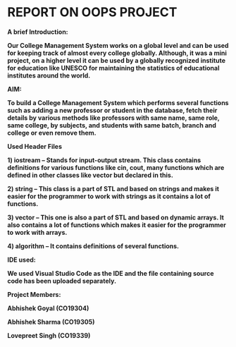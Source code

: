 # **REPORT ON OOPS PROJECT**

**A brief Introduction:**

**Our College Management System works on a global level and can be used for keeping track of almost every college globally. Although, it was a mini project, on a higher level it can be used by a globally recognized institute for education like UNESCO for maintaining the statistics of educational institutes around the world.**

**AIM:**

**To build a College Management System which performs several functions such as adding a new professor or student in the database, fetch their details by various methods like professors with same name, same role, same college, by subjects, and students with same batch, branch and college or even remove them.**

**Used Header Files**

**1) iostream – Stands for input-output stream. This class contains definitions for various functions like cin, cout, many functions which are defined in other classes like vector but declared in this.**

**2) string – This class is a part of STL and based on strings and makes it easier for the programmer to work with strings as it contains a lot of functions.**

**3) vector – This one is also a part of STL and based on dynamic arrays. It also contains a lot of functions which makes it easier for the programmer to work with arrays.**

**4) algorithm – It contains definitions of several functions.**

**IDE used:**

**We used Visual Studio Code as the IDE and the file containing source code has been uploaded separately.**

**Project Members:**

**Abhishek Goyal (CO19304)**

**Abhishek Sharma (CO19305)**

**Lovepreet Singh (CO19339)**
